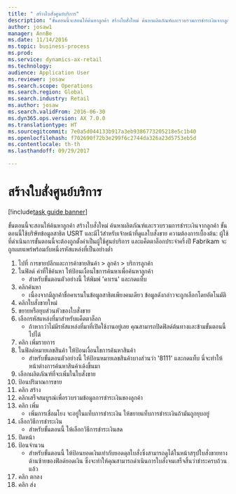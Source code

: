 ```yaml
--- 
title: " สร้างใบสั่งศูนย์บริการ"
description: "ขั้นตอนนี้จะสอนให้ค้นหาลูกค้า สร้างใบสั่งใหม่ ค้นหาผลิตภัณฑ์และรวบรวมการชำระเงินจากลูกค้า "
author: josaw1
manager: AnnBe
ms.date: 11/14/2016
ms.topic: business-process
ms.prod: 
ms.service: dynamics-ax-retail
ms.technology: 
audience: Application User
ms.reviewer: josaw
ms.search.scope: Operations
ms.search.region: Global
ms.search.industry: Retail
ms.author: josaw
ms.search.validFrom: 2016-06-30
ms.dyn365.ops.version: AX 7.0.0
ms.translationtype: HT
ms.sourcegitcommit: 7e0a5d044133b917a3eb9386773205218e5c1b40
ms.openlocfilehash: f702690f72b3e299f6c2744da326a23d5753eb5d
ms.contentlocale: th-th
ms.lasthandoff: 09/29/2017

---
```

# <a name="create-call-center-orders"></a> สร้างใบสั่งศูนย์บริการ

[!include[task guide banner](../includes/task-guide-banner.md)]

ขั้นตอนนี้จะสอนให้ค้นหาลูกค้า สร้างใบสั่งใหม่ ค้นหาผลิตภัณฑ์และรวบรวมการชำระเงินจากลูกค้า  ขั้นตอนนี้ใช้บริษัทข้อมูลสาธิต USRT และมีไว้สำหรับเจ้าหน้าที่ดูแลใบสั่งขาย  ความต้องการเบื้องต้น:  ผู้ใช้ที่ดำเนินการขั้นตอนนี้จะต้องถูกตั้งค่าเป็นผู้ใช้ศูนย์บริการ และแค็ตตาล็อกประจำครึ่งปี Fabrikam จะถูกเผยแพร่พร้อมกับหนึ่งรหัสแหล่งที่เป็นอย่างต่ำ

1. ไปที่ การขายปลีกและการค้าขายสินค้า > ลูกค้า > บริการลูกค้า
2. ในฟิลด์ คำที่ใช้ค้นหา ให้ป้อนเงื่อนไขการค้นหาเพื่อค้นหาลูกค้า
    * สำหรับขั้นตอนตัวอย่างนี้ ให้พิมพ์ 'คาเรน' และกดแท็บ  
3. คลิกค้นหา
    * เนื่องจากมีลูกค้าชื่อคาเรนในข้อมูลสาธิตเพียงคนเดียว ข้อมูลดังกล่าวจะถูกเลือกโดยอัตโนมัติ  
4. คลิกใบสั่งขายใหม่
5. ขยายหรือยุบส่วนหัวของใบสั่งขาย
6. เลือกรหัสแหล่งที่มาสำหรับแค็ตตาล็อก
    * ถ้าหากว่าไม่มีรหัสแหล่งที่มาที่เปิดใช้งานอยู่เลย คุณสามารถปิดฟิลด์ต้นทางและข้ามขั้นตอนนี้ไปได้  
7. คลิก เพิ่มรายการ
8. ในฟิลด์หมายเลขสินค้า ให้ป้อนเงื่อนไขการค้นหาสินค้า
    * สำหรับขั้นตอนตัวอย่างนี้ ให้ป้อนหมายเลขสินค้าบางส่วนว่า '8111' และกดแท็บ นี่จะทำให้หน้าต่างการค้นหาสินค้าเด้งขึ้นมา  
9. เลือกผลิตภัณฑ์ที่จะเพิ่มในใบสั่งขาย
10. ป้อนปริมาณการขาย
11. คลิก สร้าง
12. คลิกเสร็จสมบูรณ์เพื่อรวบรวมข้อมูลการชำระเงินของลูกค้า
13. คลิก เพิ่ม
    * เพิ่มการเชื่อมโยง จะอยู่ในแท็บการชำระเงิน ให้ขยายแท็บการชำระเงินถ้ามันถูกยุบอยู่  
14. เลือกวิธีการชำระเงิน
    * สำหรับขั้นตอนนี้ ให้เลือกวิธีการชำระเงินสด  
15. ปิดหน้า
16. ป้อนจำนวน
    * สำหรับขั้นตอนนี้ ให้ป้อนยอดเงินเท่ากับยอดดุลใบสั่งซึ่งสามารถดูได้ในหน้าสรุปใบสั่งขายทางด้านซ้ายของฟิลด์ยอดเงิน  ซึ่งจะทำให้คุณสามารถดำเนินการใบสั่งจนเสร็จสิ้นว่าชำระครบถ้วนแล้ว  
17. คลิก ตกลง
18. คลิก ส่ง 


